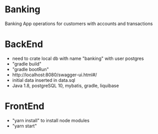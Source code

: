 # Banking
Banking App operations for customers with accounts and transactions

# BackEnd
- need to crate local db with name "banking" with user postgres
- "gradle build"
- "gradle bootRun"
- http://localhost:8080/swagger-ui.html#/ 
- initial data inserted in data.sql
- Java 1.8, postgreSQL 10, mybatis, gradle, liquibase

# FrontEnd
- "yarn install" to install node modules
- "yarn start" 



